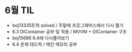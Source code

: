 # 6월 TIL
- boj13335트럭 solved / 주말에 프로그래머스에서 다시 풀기
- 6.3 DIContainer 공부 및 적용 /  MVVM + DIContainer 구조
- boj15686 6.4에 다시풀어보기
- 6.4 운체 데드락 / 메인 메모리 공부
